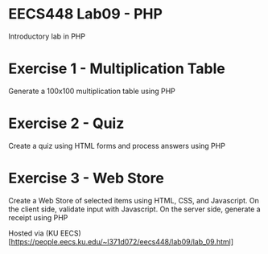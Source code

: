 # EECS448 Lab09 - PHP

Introductory lab in PHP

# Exercise 1 - Multiplication Table

Generate a 100x100 multiplication table using PHP

# Exercise 2 - Quiz

Create a quiz using HTML forms and process answers using PHP

# Exercise 3 - Web Store

Create a Web Store of selected items using HTML, CSS, and Javascript. On the client side, validate input with Javascript. On the server side, generate a receipt using PHP

Hosted via (KU EECS)[https://people.eecs.ku.edu/~l371d072/eecs448/lab09/lab_09.html]
